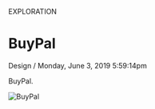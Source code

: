 <p class="type">EXPLORATION</p>

# BuyPal

<p class="meta">Design  /  Monday, June 3, 2019 5:59:14pm</p>

BuyPal.

![BuyPal](https://farooq-agent.web.app/assets/images/works/large/buypal.jpg)
